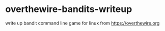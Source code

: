 # overthewire-bandits-writeup
write up bandit command line game for linux from https://overthewire.org
